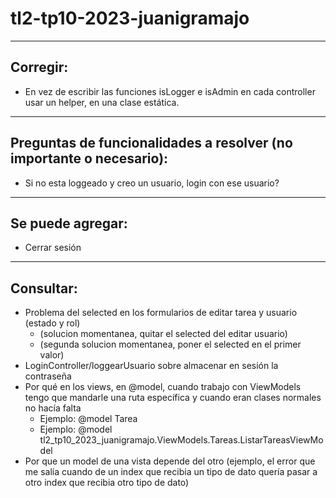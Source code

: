 # tl2-tp10-2023-juanigramajo

---

## Corregir:
- En vez de escribir las funciones isLogger e isAdmin en cada controller usar un helper, en una clase estática.

---

## Preguntas de funcionalidades a resolver (no importante o necesario):
- Si no esta loggeado y creo un usuario, login con ese usuario?

---

## Se puede agregar:
- Cerrar sesión

---

## Consultar:
- Problema del selected en los formularios de editar tarea y usuario (estado y rol)
    - (solucion momentanea, quitar el selected del editar usuario)
    - (segunda solucion momentanea, poner el selected en el primer valor)
- LoginController/loggearUsuario sobre almacenar en sesión la contraseña
- Por qué en los views, en @model, cuando trabajo con ViewModels tengo que mandarle una ruta específica y cuando eran clases normales no hacía falta
    - Ejemplo: @model Tarea
    - Ejemplo: @model tl2_tp10_2023_juanigramajo.ViewModels.Tareas.ListarTareasViewModel
- Por que un model de una vista depende del otro (ejemplo, el error que me salía cuando de un index que recibia un tipo de dato quería pasar a otro index que recibia otro tipo de dato)